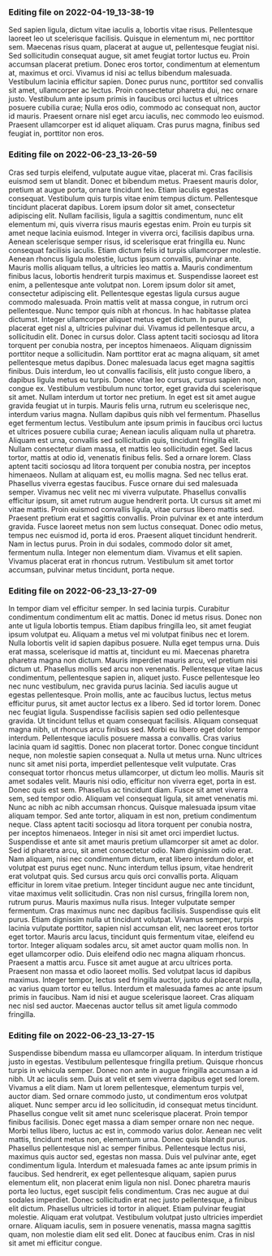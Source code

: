 

### Editing file on 2022-04-19_13-38-19

Sed sapien ligula, dictum vitae iaculis a, lobortis vitae risus. Pellentesque laoreet leo ut scelerisque facilisis. Quisque in elementum mi, nec porttitor sem. Maecenas risus quam, placerat at augue ut, pellentesque feugiat nisi. Sed sollicitudin consequat augue, sit amet feugiat tortor luctus eu. Proin accumsan placerat pretium. Donec eros tortor, condimentum at elementum at, maximus et orci. Vivamus id nisi ac tellus bibendum malesuada. Vestibulum lacinia efficitur sapien. Donec purus nunc, porttitor sed convallis sit amet, ullamcorper ac lectus. Proin consectetur pharetra dui, nec ornare justo. Vestibulum ante ipsum primis in faucibus orci luctus et ultrices posuere cubilia curae; Nulla eros odio, commodo ac consequat non, auctor id mauris. Praesent ornare nisl eget arcu iaculis, nec commodo leo euismod. Praesent ullamcorper est id aliquet aliquam. Cras purus magna, finibus sed feugiat in, porttitor non eros.




### Editing file on 2022-06-23_13-26-59

Cras sed turpis eleifend, vulputate augue vitae, placerat mi. Cras facilisis euismod sem ut blandit. Donec et bibendum metus. Praesent mauris dolor, pretium at augue porta, ornare tincidunt leo. Etiam iaculis egestas consequat. Vestibulum quis turpis vitae enim tempus dictum. Pellentesque tincidunt placerat dapibus. Lorem ipsum dolor sit amet, consectetur adipiscing elit. Nullam facilisis, ligula a sagittis condimentum, nunc elit elementum mi, quis viverra risus mauris egestas enim. Proin eu turpis sit amet neque lacinia euismod. Integer in viverra orci, facilisis dapibus urna. Aenean scelerisque semper risus, id scelerisque erat fringilla eu. Nunc consequat facilisis iaculis. Etiam dictum felis id turpis ullamcorper molestie. Aenean rhoncus ligula molestie, luctus ipsum convallis, pulvinar ante. Mauris mollis aliquam tellus, a ultricies leo mattis a.
Mauris condimentum finibus lacus, lobortis hendrerit turpis maximus et. Suspendisse laoreet est enim, a pellentesque ante volutpat non. Lorem ipsum dolor sit amet, consectetur adipiscing elit. Pellentesque egestas ligula cursus augue commodo malesuada. Proin mattis velit at massa congue, in rutrum orci pellentesque. Nunc tempor quis nibh at rhoncus. In hac habitasse platea dictumst. Integer ullamcorper aliquet metus eget dictum. In purus elit, placerat eget nisl a, ultricies pulvinar dui. Vivamus id pellentesque arcu, a sollicitudin elit. Donec in cursus dolor. Class aptent taciti sociosqu ad litora torquent per conubia nostra, per inceptos himenaeos. Aliquam dignissim porttitor neque a sollicitudin.
Nam porttitor erat ac magna aliquam, sit amet pellentesque metus dapibus. Donec malesuada lacus eget magna sagittis finibus. Duis interdum, leo ut convallis facilisis, elit justo congue libero, a dapibus ligula metus eu turpis. Donec vitae leo cursus, cursus sapien non, congue ex. Vestibulum vestibulum nunc tortor, eget gravida dui scelerisque sit amet. Nullam interdum ut tortor nec pretium. In eget est sit amet augue gravida feugiat ut in turpis. Mauris felis urna, rutrum eu scelerisque nec, interdum varius magna. Nullam dapibus quis nibh vel fermentum. Phasellus eget fermentum lectus. Vestibulum ante ipsum primis in faucibus orci luctus et ultrices posuere cubilia curae; Aenean iaculis aliquam nulla ut pharetra. Aliquam est urna, convallis sed sollicitudin quis, tincidunt fringilla elit. Nullam consectetur diam massa, et mattis leo sollicitudin eget. Sed lacus tortor, mattis at odio id, venenatis finibus felis. Sed a ornare lorem.
Class aptent taciti sociosqu ad litora torquent per conubia nostra, per inceptos himenaeos. Nullam at aliquam est, eu mollis magna. Sed nec tellus erat. Phasellus viverra egestas faucibus. Fusce ornare dui sed malesuada semper. Vivamus nec velit nec mi viverra vulputate. Phasellus convallis efficitur ipsum, sit amet rutrum augue hendrerit porta. Ut cursus sit amet mi vitae mattis. Proin euismod convallis ligula, vitae cursus libero mattis sed. Praesent pretium erat et sagittis convallis. Proin pulvinar ex et ante interdum gravida.
Fusce laoreet metus non sem luctus consequat. Donec odio metus, tempus nec euismod id, porta id eros. Praesent aliquet tincidunt hendrerit. Nam in lectus purus. Proin in dui sodales, commodo dolor sit amet, fermentum nulla. Integer non elementum diam. Vivamus et elit sapien. Vivamus placerat erat in rhoncus rutrum. Vestibulum sit amet tortor accumsan, pulvinar metus tincidunt, porta neque.




### Editing file on 2022-06-23_13-27-09

In tempor diam vel efficitur semper. In sed lacinia turpis. Curabitur condimentum condimentum elit ac mattis. Donec id metus risus. Donec non ante ut ligula lobortis tempus. Etiam dapibus fringilla leo, sit amet feugiat ipsum volutpat eu. Aliquam a metus vel mi volutpat finibus nec et lorem. Nulla lobortis velit id sapien dapibus posuere. Nulla eget tempus urna. Duis erat massa, scelerisque id mattis at, tincidunt eu mi. Maecenas pharetra pharetra magna non dictum. Mauris imperdiet mauris arcu, vel pretium nisi dictum ut. Phasellus mollis sed arcu non venenatis. Pellentesque vitae lacus condimentum, pellentesque sapien in, aliquet justo.
Fusce pellentesque leo nec nunc vestibulum, nec gravida purus lacinia. Sed iaculis augue ut egestas pellentesque. Proin mollis, ante ac faucibus luctus, lectus metus efficitur purus, sit amet auctor lectus ex a libero. Sed id tortor lorem. Donec nec feugiat ligula. Suspendisse facilisis sapien sed odio pellentesque gravida. Ut tincidunt tellus et quam consequat facilisis. Aliquam consequat magna nibh, ut rhoncus arcu finibus sed. Morbi eu libero eget dolor tempor interdum. Pellentesque iaculis posuere massa a convallis.
Cras varius lacinia quam id sagittis. Donec non placerat tortor. Donec congue tincidunt neque, non molestie sapien consequat a. Nulla ut metus urna. Nunc ultrices nunc sit amet nisi porta, imperdiet pellentesque velit vulputate. Cras consequat tortor rhoncus metus ullamcorper, ut dictum leo mollis. Mauris sit amet sodales velit. Mauris nisi odio, efficitur non viverra eget, porta in est. Donec quis est sem. Phasellus ac tincidunt diam. Fusce sit amet viverra sem, sed tempor odio. Aliquam vel consequat ligula, sit amet venenatis mi. Nunc ac nibh ac nibh accumsan rhoncus. Quisque malesuada ipsum vitae aliquam tempor. Sed ante tortor, aliquam in est non, pretium condimentum neque. Class aptent taciti sociosqu ad litora torquent per conubia nostra, per inceptos himenaeos.
Integer in nisi sit amet orci imperdiet luctus. Suspendisse et ante sit amet mauris pretium ullamcorper sit amet ac dolor. Sed id pharetra arcu, sit amet consectetur odio. Nam dignissim odio erat. Nam aliquam, nisi nec condimentum dictum, erat libero interdum dolor, et volutpat est purus eget nunc. Nunc interdum tellus ipsum, vitae hendrerit erat volutpat quis. Sed cursus arcu quis orci convallis porta. Aliquam efficitur in lorem vitae pretium. Integer tincidunt augue nec ante tincidunt, vitae maximus velit sollicitudin. Cras non nisl cursus, fringilla lorem non, rutrum purus. Mauris maximus nulla risus. Integer vulputate semper fermentum. Cras maximus nunc nec dapibus facilisis. Suspendisse quis elit purus.
Etiam dignissim nulla ut tincidunt volutpat. Vivamus semper, turpis lacinia vulputate porttitor, sapien nisl accumsan elit, nec laoreet eros tortor eget tortor. Mauris arcu lacus, tincidunt quis fermentum vitae, eleifend eu tortor. Integer aliquam sodales arcu, sit amet auctor quam mollis non. In eget ullamcorper odio. Duis eleifend odio nec magna aliquam rhoncus. Praesent a mattis arcu. Fusce sit amet augue at arcu ultrices porta. Praesent non massa et odio laoreet mollis. Sed volutpat lacus id dapibus maximus. Integer tempor, lectus sed fringilla auctor, justo dui placerat nulla, ac varius quam tortor eu tellus. Interdum et malesuada fames ac ante ipsum primis in faucibus. Nam id nisi et augue scelerisque laoreet. Cras aliquam nec nisl sed auctor. Maecenas auctor tellus sit amet ligula commodo fringilla.




### Editing file on 2022-06-23_13-27-15

Suspendisse bibendum massa eu ullamcorper aliquam. In interdum tristique justo in egestas. Vestibulum pellentesque fringilla pretium. Quisque rhoncus turpis in vehicula semper. Donec non ante in augue fringilla accumsan a id nibh. Ut ac iaculis sem. Duis at velit et sem viverra dapibus eget sed lorem. Vivamus a elit diam. Nam ut lorem pellentesque, elementum turpis vel, auctor diam. Sed ornare commodo justo, ut condimentum eros volutpat aliquet.
Nunc semper arcu id leo sollicitudin, id consequat metus tincidunt. Phasellus congue velit sit amet nunc scelerisque placerat. Proin tempor finibus facilisis. Donec eget massa a diam semper ornare non nec neque. Morbi tellus libero, luctus ac est in, commodo varius dolor. Aenean nec velit mattis, tincidunt metus non, elementum urna. Donec quis blandit purus. Phasellus pellentesque nisl ac semper finibus. Pellentesque lectus nisi, maximus quis auctor sed, egestas non massa. Duis vel pulvinar ante, eget condimentum ligula. Interdum et malesuada fames ac ante ipsum primis in faucibus. Sed hendrerit, ex eget pellentesque aliquam, sapien purus elementum elit, non placerat enim ligula non nisl.
Donec pharetra mauris porta leo luctus, eget suscipit felis condimentum. Cras nec augue at dui sodales imperdiet. Donec sollicitudin erat nec justo pellentesque, a finibus elit dictum. Phasellus ultricies id tortor in aliquet. Etiam pulvinar feugiat molestie. Aliquam erat volutpat. Vestibulum volutpat justo ultricies imperdiet ornare. Aliquam iaculis, sem in posuere venenatis, massa magna sagittis quam, non molestie diam elit sed elit. Donec at faucibus enim. Cras in nisl sit amet mi efficitur congue.


